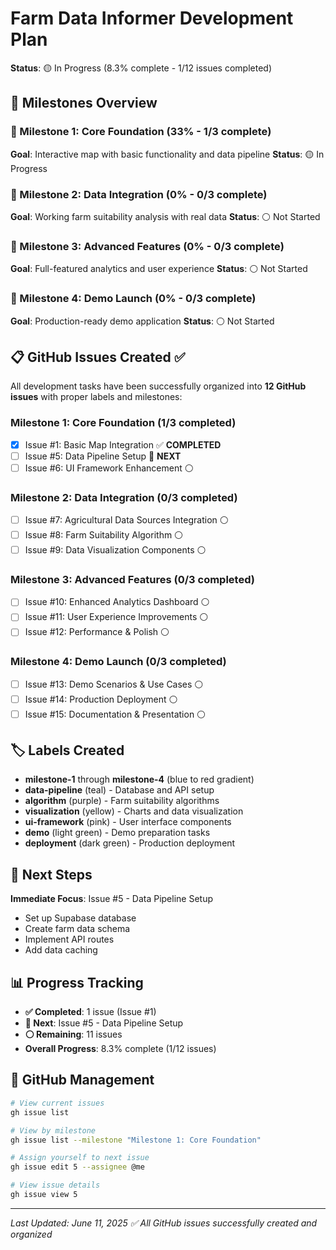 # Farm Data Informer Development Plan

**Status**: 🟡 In Progress (8.3% complete - 1/12 issues completed)

## 🎯 Milestones Overview

### 🎯 Milestone 1: Core Foundation (33% - 1/3 complete)
**Goal**: Interactive map with basic functionality and data pipeline
**Status**: 🟡 In Progress

### 🎯 Milestone 2: Data Integration (0% - 0/3 complete)  
**Goal**: Working farm suitability analysis with real data
**Status**: ⚪ Not Started

### 🎯 Milestone 3: Advanced Features (0% - 0/3 complete)
**Goal**: Full-featured analytics and user experience
**Status**: ⚪ Not Started

### 🎯 Milestone 4: Demo Launch (0% - 0/3 complete)
**Goal**: Production-ready demo application
**Status**: ⚪ Not Started

## 📋 GitHub Issues Created ✅

All development tasks have been successfully organized into **12 GitHub issues** with proper labels and milestones:

### **Milestone 1: Core Foundation** (1/3 completed)
- [x] Issue #1: Basic Map Integration ✅ **COMPLETED**
- [ ] Issue #5: Data Pipeline Setup 🔄 **NEXT**
- [ ] Issue #6: UI Framework Enhancement ⚪

### **Milestone 2: Data Integration** (0/3 completed)
- [ ] Issue #7: Agricultural Data Sources Integration ⚪
- [ ] Issue #8: Farm Suitability Algorithm ⚪
- [ ] Issue #9: Data Visualization Components ⚪

### **Milestone 3: Advanced Features** (0/3 completed)
- [ ] Issue #10: Enhanced Analytics Dashboard ⚪
- [ ] Issue #11: User Experience Improvements ⚪
- [ ] Issue #12: Performance & Polish ⚪

### **Milestone 4: Demo Launch** (0/3 completed)
- [ ] Issue #13: Demo Scenarios & Use Cases ⚪
- [ ] Issue #14: Production Deployment ⚪
- [ ] Issue #15: Documentation & Presentation ⚪

## 🏷️ Labels Created
- **milestone-1** through **milestone-4** (blue to red gradient)
- **data-pipeline** (teal) - Database and API setup
- **algorithm** (purple) - Farm suitability algorithms  
- **visualization** (yellow) - Charts and data visualization
- **ui-framework** (pink) - User interface components
- **demo** (light green) - Demo preparation tasks
- **deployment** (dark green) - Production deployment

## 🚀 Next Steps

**Immediate Focus**: Issue #5 - Data Pipeline Setup
- Set up Supabase database
- Create farm data schema
- Implement API routes
- Add data caching

## 📊 Progress Tracking

- **✅ Completed**: 1 issue (Issue #1)
- **🔄 Next**: Issue #5 - Data Pipeline Setup
- **⚪ Remaining**: 11 issues
- **Overall Progress**: 8.3% complete (1/12 issues)

## 🔗 GitHub Management

```bash
# View current issues
gh issue list

# View by milestone
gh issue list --milestone "Milestone 1: Core Foundation"

# Assign yourself to next issue
gh issue edit 5 --assignee @me

# View issue details
gh issue view 5
```

---

*Last Updated: June 11, 2025*
*✅ All GitHub issues successfully created and organized*
